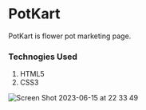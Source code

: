# PotKart
PotKart is flower pot marketing page.

### Technogies Used
1. HTML5
2. CSS3

![Screen Shot 2023-06-15 at 22 33 49](https://github.com/avinash4364/PotKart/assets/24203618/3d34e2a5-fbe9-4f82-abda-f47abee9d6d2)
